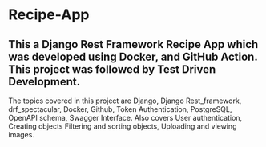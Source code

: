 # Recipe-App
## This a Django Rest Framework Recipe App which was developed using Docker, and GitHub Action. This project was followed by Test Driven Development.

The topics covered in this project are Django, Django Rest_framework, drf_spectacular, Docker, Github, Token Authentication, PostgreSQL, OpenAPI schema, Swagger Interface. Also covers User authentication, Creating objects Filtering and sorting objects, Uploading and viewing images.
